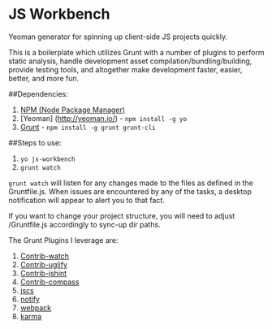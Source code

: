 # JS Workbench
Yeoman generator for spinning up client-side JS projects quickly.

This is a boilerplate which utilizes Grunt with a number of plugins to perform static analysis, handle development asset compilation/bundling/building, provide testing tools, and altogether make development faster, easier, better, and more fun.

##Dependencies:
1. [NPM (Node Package Manager)](https://docs.npmjs.com/getting-started/installing-node)
2. [Yeoman] (http://yeoman.io/) - `npm install -g yo`
3. [Grunt](http://gruntjs.com) - `npm install -g grunt grunt-cli`

##Steps to use:
1. `yo js-workbench`
2. `grunt watch`

`grunt watch` will listen for any changes made to the files as defined in the Gruntfile.js. When issues are encountered by any of the tasks, a desktop notification will appear to alert you to that fact.

If you want to change your project structure, you will need to adjust /Gruntfile.js accordingly to sync-up dir paths.

The Grunt Plugins I leverage are:

1. [Contrib-watch](https://github.com/gruntjs/grunt-contrib-watch)
2. [Contrib-uglify](https://github.com/gruntjs/grunt-contrib-uglify)
3. [Contrib-jshint](https://github.com/gruntjs/grunt-contrib-jshint)
4. [Contrib-compass](https://github.com/gruntjs/grunt-contrib-compass)
5. [jscs](https://github.com/jscs-dev/grunt-jscs)
6. [notify](https://github.com/dylang/grunt-notify)
7. [webpack](https://github.com/webpack/grunt-webpack)
8. [karma](https://github.com/karma-runner/grunt-karma)
